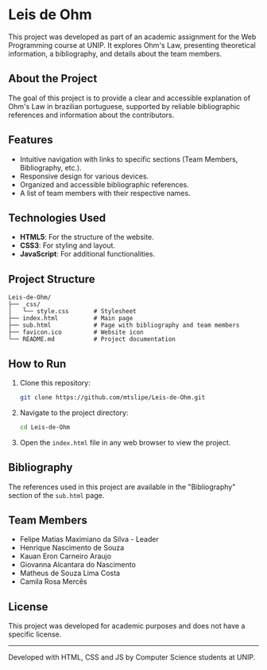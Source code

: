 # Leis de Ohm

This project was developed as part of an academic assignment for the Web Programming course at UNIP. It explores Ohm's Law, presenting theoretical information, a bibliography, and details about the team members.

## About the Project

The goal of this project is to provide a clear and accessible explanation of Ohm's Law in brazilian portuguese, supported by reliable bibliographic references and information about the contributors.

## Features

- Intuitive navigation with links to specific sections (Team Members, Bibliography, etc.).
- Responsive design for various devices.
- Organized and accessible bibliographic references.
- A list of team members with their respective names.

## Technologies Used

- **HTML5**: For the structure of the website.
- **CSS3**: For styling and layout.
- **JavaScript**: For additional functionalities.

## Project Structure

```
Leis-de-Ohm/
├── _css/
│   └── style.css       # Stylesheet
├── index.html          # Main page
├── sub.html            # Page with bibliography and team members
├── favicon.ico         # Website icon
└── README.md           # Project documentation
```

## How to Run

1. Clone this repository:
   ```bash
   git clone https://github.com/mtslipe/Leis-de-Ohm.git
   ```

2. Navigate to the project directory:
   ```bash
   cd Leis-de-Ohm
   ```

3. Open the `index.html` file in any web browser to view the project.

## Bibliography

The references used in this project are available in the "Bibliography" section of the `sub.html` page.

## Team Members

- Felipe Matias Maximiano da Silva - Leader
- Henrique Nascimento de Souza
- Kauan Eron Carneiro Araujo
- Giovanna Alcantara do Nascimento
- Matheus de Souza Lima Costa
- Camila Rosa Mercês

## License

This project was developed for academic purposes and does not have a specific license.

---
Developed with HTML, CSS and JS by Computer Science students at UNIP.
